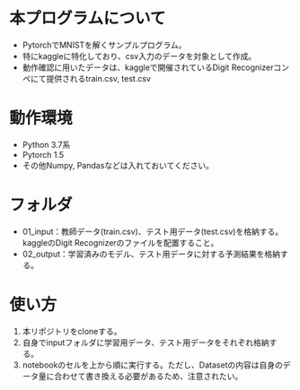 # 本プログラムについて
- PytorchでMNISTを解くサンプルプログラム。  
- 特にkaggleに特化しており、csv入力のデータを対象として作成。
- 動作確認に用いたデータは、kaggleで開催されているDigit Recognizerコンペにて提供されるtrain.csv, test.csv

# 動作環境
- Python 3.7系
- Pytorch 1.5
- その他Numpy, Pandasなどは入れておいてください。

# フォルダ
- 01_input：教師データ(train.csv)、テスト用データ(test.csv)を格納する。kaggleのDigit Recognizerのファイルを配置すること。  
- 02_output：学習済みのモデル、テスト用データに対する予測結果を格納する。

# 使い方
1. 本リポジトリをcloneする。
2. 自身でinputフォルダに学習用データ、テスト用データをそれぞれ格納する。
3. notebookのセルを上から順に実行する。ただし、Datasetの内容は自身のデータ量に合わせて書き換える必要があるため、注意されたい。
